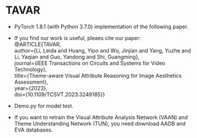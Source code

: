 # TAVAR

* PyTorch 1.8.1 (with Python 3.7.0) implementation of the following paper.

* If you find our work is useful, pleaes cite our paper:  
@ARTICLE{TAVAR,  
  author={Li, Leida and Huang, Yipo and Wu, Jinjian and Yang, Yuzhe and Li, Yaqian and Guo, Yandong and Shi, Guangming},  
  journal={IEEE Transactions on Circuits and Systems for Video Technology},   
  title={Theme-aware Visual Attribute Reasoning for Image Aesthetics Assessment},   
  year={2023},  
  doi={10.1109/TCSVT.2023.3249185}} 

* Demo.py for model test.

* If you want to retrain the Visual Attribute Analysis Network (VAAN) and Theme Understanding Network (TUN), you need download AADB and EVA databases.
